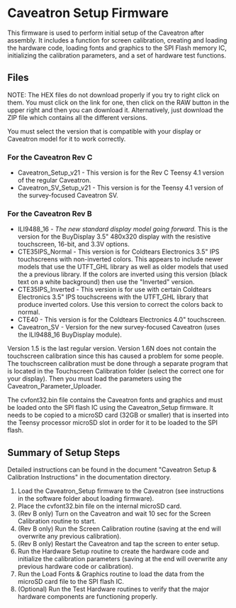 # Caveatron Setup Firmware

This firmware is used to perform initial setup of the Caveatron after assembly. It includes a function for screen calibration, creating and loading the hardware code, loading fonts and graphics to the SPI Flash memory IC, initializing the calibration parameters, and a set of hardware test functions.

## Files

NOTE: The HEX files do not download properly if you try to right click on them. You must click on the link for one, then click on the RAW button in the upper right and then you can download it. Alternatively, just download the ZIP file which contains all the different versions.

You must select the version that is compatible with your display or Caveatron model for it to work correctly.
### For the Caveatron Rev C
- Caveatron_Setup_v21 - This version is for the Rev C Teensy 4.1 version of the regular Caveatron.
- Caveatron_SV_Setup_v21 - This version is for the Teensy 4.1 version of the survey-focused Caveatron SV.

### For the Caveatron Rev B
- ILI9488_16 - *The new standard display model going forward.* This is the version for the BuyDisplay 3.5" 480x320 display with the resistive touchscreen, 16-bit, and 3.3V options. 
- CTE35IPS_Normal - This version is for Coldtears Electronics 3.5" IPS touchscreens with non-inverted colors. This appears to include newer models that use the UTFT_GHL library as well as older models that used the a previous library. If the colors are inverted using this version (black text on a white background) then use the "Inverted" version.
- CTE35IPS_Inverted - This version is for use with certain Coldtears Electronics 3.5" IPS touchscreens with the UTFT_GHL library that produce inverted colors. Use this version to correct the colors back to normal.
- CTE40 - This version is for the Coldtears Electronics 4.0" touchscreen.
- Caveatron_SV - Version for the new survey-focused Caveatron (uses the ILI9488_16 BuyDisplay module).

Version 1.5 is the last regular version. Version 1.6N does not contain the touchscreen calibration since this has caused a problem for some people. The touchscreen calibration must be done through a separate program that is located in the Touchscreen Calibration folder (select the correct one for your display). Then you must load the parameters using the Caveatron_Parameter_Uploader.

The cvfont32.bin file contains the Caveatron fonts and graphics and must be loaded onto the SPI flash IC using the Caveatron_Setup firmware. It needs to be copied to a microSD card (32GB or smaller) that is inserted into the Teensy processor microSD slot in order for it to be loaded to the SPI flash.

## Summary of Setup Steps

Detailed instructions can be found in the document "Caveatron Setup & Calibration Instructions" in the documentation directory.

1. Load the Caveatron_Setup firmware to the Caveatron (see instructions in the software folder about loading firmware).
2. Place the cvfont32.bin file on the internal microSD card.
3. (Rev B only) Turn on the Caveatron and wait 10 sec for the Screen Calibration routine to start.
4. (Rev B only) Run the Screen Calibration routine (saving at the end will overwrite any previous calibration).
5. (Rev B only) Restart the Caveatron and tap the screen to enter setup.
6. Run the Hardware Setup routine to create the hardware code and initialize the calibration parameters (saving at the end will overwrite any previous hardware code or calibration).
7. Run the Load Fonts & Graphics routine to load the data from the microSD card file to the SPI flash IC.
8. (Optional) Run the Test Hardware routines to verify that the major hardware components are functioning properly.
